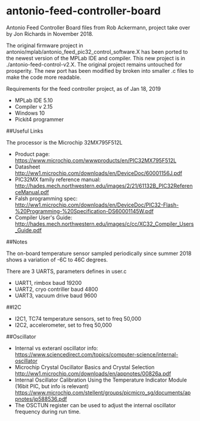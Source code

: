 # antonio-feed-controller-board
Antonio Feed Controller Board files from Rob Ackermann, project take over by Jon Richards in November 2018.

The original firmware project in antonio/mplab/antonio_feed_pic32_control_software.X has been ported to the newest version of the MPLab IDE and compiler. This new project is in ./antonio-feed-control-v2.X. The original project remains untouched for prosperity. The new port has been modified by broken into smaller .c files to make the code more readable.

Requirements for the feed controller project, as of Jan 18, 2019

  - MPLab IDE 5.10
  - Compiler v 2.15
  - Windows 10
  - Pickit4 programmer

##Useful Links

The processor is the Microchip 32MX795F512L
  - Product page: https://www.microchip.com/wwwproducts/en/PIC32MX795F512L
  - Datasheet http://ww1.microchip.com/downloads/en/DeviceDoc/60001156J.pdf
  - PIC32MX family reference manual: http://hades.mech.northwestern.edu/images/2/21/61132B_PIC32ReferenceManual.pdf
  - Falsh programming spec: http://ww1.microchip.com/downloads/en/DeviceDoc/PIC32-Flash-%20Programming-%20Specification-DS60001145W.pdf
  - Compiler User's Guide: http://hades.mech.northwestern.edu/images/c/cc/XC32_Compiler_Users_Guide.pdf

##Notes

The on-board temperature sensor sampled periodically since summer 2018 shows a variation of -6C to 46C degrees.

There are 3 UARTS, parameters defines in user.c

  - UART1, rimbox baud 19200
  - UART2, cryo contriller baud 4800
  - UART3, vacuum drive baud 9600

##I2C 

  - I2C1, TC74 temperature sensors, set to freq 50,000
  - I2C2, accelerometer, set to freq 50,000


##Oscillator

  - Internal vs exteranl oscillator info: https://www.sciencedirect.com/topics/computer-science/internal-oscillator
  - Microchip Crystal Oscillator Basics and Crystal Selection http://ww1.microchip.com/downloads/en/appnotes/00826a.pdf
  - Internal Oscillator Calibration Using the Temperature Indicator Module (16bit PIC, but info is relevant) https://www.microchip.com/stellent/groups/picmicro_sg/documents/appnotes/jp588536.pdf
  - The OSCTUN register can be used to adjust the internal oscillator frequency during run time. 




